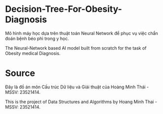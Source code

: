 # Decision-Tree-For-Obesity-Diagnosis
Mô hình máy học dựa trên thuật toán Neural Network để phục vụ việc chẩn đoán bệnh béo phì trong y học.

The Neural-Network based AI model built from scratch for the task of Obesity medical Diagnosis. 

# Source
Đây là đồ án môn Cấu trúc Dữ liệu và Giải thuật của Hoàng Minh Thái - MSSV: 23521414.

This is the project of Data Structures and Algorithms by Hoang Minh Thai - MSSV: 23521414.
